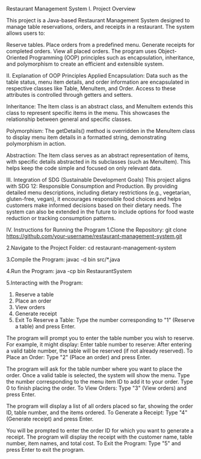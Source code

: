 Restaurant Management System
I. Project Overview

This project is a Java-based Restaurant Management System designed to manage table reservations, orders, and receipts in a restaurant. The system allows users to:

Reserve tables.
Place orders from a predefined menu.
Generate receipts for completed orders.
View all placed orders.
The program uses Object-Oriented Programming (OOP) principles such as encapsulation, inheritance, and polymorphism to create an efficient and extensible system.

II. Explanation of OOP Principles Applied
Encapsulation: Data such as the table status, menu item details, and order information are encapsulated in respective classes like Table, MenuItem, and Order. Access to these attributes is controlled through getters and setters.

Inheritance: The Item class is an abstract class, and MenuItem extends this class to represent specific items in the menu. This showcases the relationship between general and specific classes.

Polymorphism: The getDetails() method is overridden in the MenuItem class to display menu item details in a formatted string, demonstrating polymorphism in action.

Abstraction: The Item class serves as an abstract representation of items, with specific details abstracted in its subclasses (such as MenuItem). This helps keep the code simple and focused on only relevant data.

III. Integration of SDG (Sustainable Development Goals)
This project aligns with SDG 12: Responsible Consumption and Production. By providing detailed menu descriptions, including dietary restrictions (e.g., vegetarian, gluten-free, vegan), it encourages responsible food choices and helps customers make informed decisions based on their dietary needs. The system can also be extended in the future to include options for food waste reduction or tracking consumption patterns.

IV. Instructions for Running the Program
1.Clone the Repository:
git clone https://github.com/your-username/restaurant-management-system.git

2.Navigate to the Project Folder:
cd restaurant-management-system

3.Compile the Program:
javac -d bin src/*.java

4.Run the Program:
java -cp bin RestaurantSystem

5.Interacting with the Program: 
1. Reserve a table
2. Place an order
3. View orders
4. Generate receipt
5. Exit
To Reserve a Table:
Type the number corresponding to "1" (Reserve a table) and press Enter.

The program will prompt you to enter the table number you wish to reserve. For example, it might display:
Enter table number to reserve: 
After entering a valid table number, the table will be reserved (if not already reserved).
To Place an Order:
Type "2" (Place an order) and press Enter.

The program will ask for the table number where you want to place the order.
Once a valid table is selected, the system will show the menu.
Type the number corresponding to the menu item ID to add it to your order.
Type 0 to finish placing the order.
To View Orders:
Type "3" (View orders) and press Enter.

The program will display a list of all orders placed so far, showing the order ID, table number, and the items ordered.
To Generate a Receipt:
Type "4" (Generate receipt) and press Enter.

You will be prompted to enter the order ID for which you want to generate a receipt.
The program will display the receipt with the customer name, table number, item names, and total cost.
To Exit the Program:
Type "5" and press Enter to exit the program.

